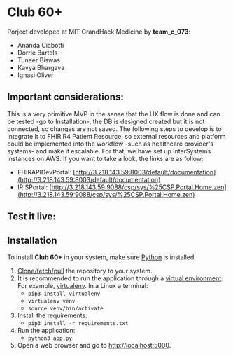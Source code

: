 # Club 60+
Porject developed at MIT GrandHack Medicine by **team_c_073**:
- Ananda Ciabotti
- Dorrie Bartels
- Tuneer Biswas
- Kavya Bhargava
- Ignasi Oliver

## Important considerations:
This is a very primitive MVP in the sense that the UX flow is done and can be tested -go to Installation-, the DB is designed created but it is not connected, so changes are not saved.
The following steps to develop is to integrate it to FHIR R4 Patient Resource, so external resources and platform could be implemented into the workflow -such as healthcare provider's systems- and make it escalable. For that, we have set up InterSystems instances on AWS. If you want to take a look, the links are as follow:
- FHIRAPIDevPortal: [http://3.218.143.59:8003/default/documentation](http://3.218.143.59:8003/default/documentation)
- IRISPortal: [http://3.218.143.59:9088/csp/sys/%25CSP.Portal.Home.zen](http://3.218.143.59:9088/csp/sys/%25CSP.Portal.Home.zen)


## Test it live:

## Installation
To install **Club 60+** in your system, make sure [Python](https://www.python.org/downloads/) is installed.
1. [Clone/fetch/pull](https://help.github.com/en/articles/cloning-a-repository) the repository to your system.
2. It is recommended to run the application through a [virtual environment](https://docs.python.org/3/tutorial/venv.html). For example, [virtualenv](https://packaging.python.org/guides/installing-using-pip-and-virtual-environments/). In a Linux a terminal:
    - `pip3 install virtualenv`
    - `virtualenv venv`
    - `source venv/bin/activate`
3. Install the requirements:
    - `pip3 install -r requirements.txt`<br>
4. Run the application:
    - `python3 app.py`
5. Open a web browser and go to [http://localhost:5000](http://localhost:5000).


